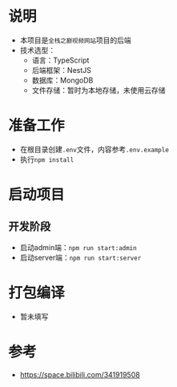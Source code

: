 # 说明
- 本项目是`全栈之巅视频网站`项目的后端
- 技术选型：
  - 语言：TypeScript
  - 后端框架：NestJS
  - 数据库：MongoDB
  - 文件存储：暂时为本地存储，未使用云存储

# 准备工作
- 在根目录创建`.env`文件，内容参考`.env.example`
- 执行`npm install`

# 启动项目
## 开发阶段
- 启动admin端：`npm run start:admin`
- 启动server端：`npm run start:server`

# 打包编译
- 暂未填写

# 参考
- https://space.bilibili.com/341919508